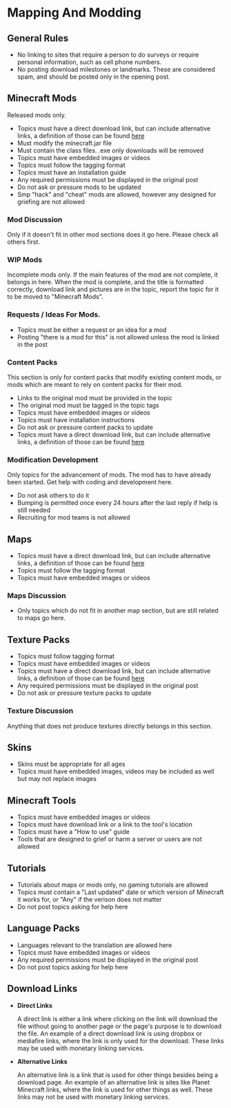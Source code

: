 # Mapping And Modding

## General Rules

* No linking to sites that require a person to do surveys or require personal information, such as cell phone numbers.
* No posting download milestones or landmarks. These are considered spam, and should be posted only in the opening post.

## Minecraft Mods

Released mods only. 

* Topics must have a direct download link, but can include alternative links, a definition of those can be found [here](#mapping_and_modding:download_links)
* Must modify the minecraft.jar file
* Must contain the class files. .exe only downloads will be removed
* Topics must have embedded images or videos
* Topics must follow the tagging format
* Topics must have an installation guide
* Any required permissions must be displayed in the original post
* Do not ask or pressure mods to be updated
* Smp "hack" and "cheat" mods are allowed, however any designed for griefing are not allowed

### Mod Discussion

Only if it doesn't fit in other mod sections does it go here. Please check all others first.

### WIP Mods

Incomplete mods only. If the main features of the mod are not complete, it belongs in here. When the mod is complete, and the title is formatted correctly, 
download link and pictures are in the topic, report the topic for it to be moved to "Minecraft Mods".

### Requests / Ideas For Mods.

* Topics must be either a request or an idea for a mod
* Posting "there is a mod for this" is not allowed unless the mod is linked in the post

### Content Packs

This section is only for content packs that modify existing content mods, or mods which are meant to rely on content packs for their mod.

* Links to the original mod must be provided in the topic
* The original mod must be tagged in the topic tags
* Topics must have embedded images or videos
* Topics must have installation instructions
* Do not ask or pressure content packs to update
* Topics must have a direct download link, but can include alternative links, a definition of those can be found [here](#mapping_and_modding:download_links)

### Modification Development

Only topics for the advancement of mods. The mod has to have already been started. Get help with coding and development here. 

* Do not ask others to do it
* Bumping is permitted once every 24 hours after the last reply if help is still needed
* Recruiting for mod teams is not allowed

## Maps

* Topics must have a direct download link, but can include alternative links, a definition of those can be found [here](#mapping_and_modding:download_links)
* Topics must follow the tagging format
* Topics must have embedded images or videos

### Maps Discussion

* Only topics which do not fit in another map section, but are still related to maps go here. 

## Texture Packs

* Topics must follow tagging format
* Topics must have embedded images or videos
* Topics must have a direct download link, but can include alternative links, a definition of those can be found [here](#mapping_and_modding:download_links)
* Any required permissions must be displayed in the original post
* Do not ask or pressure texture packs to update

### Texture Discussion

Anything that does not produce textures directly belongs in this section.

## Skins

* Skins must be appropriate for all ages
* Topics must have embedded images, videos may be included as well but may not replace images

## Minecraft Tools

* Topics must have embedded images or videos
* Topics must have download link or a link to the tool's location
* Topics must have a "How to use" guide
* Tools that are designed to grief or harm a server or users are not allowed

## Tutorials

* Tutorials about maps or mods only, no gaming tutorials are allowed
* Topics must contain a "Last updated" date or which version of Minecraft it works for, or "Any" if the verison does not matter
* Do not post topics asking for help here

## Language Packs

* Languages relevant to the translation are allowed here
* Topics must have embedded images or videos
* Any required permissions must be displayed in the original post
* Do not post topics asking for help here

## Download Links

* __Direct Links__

  A direct link is either a link where clicking on the link will download the file without going to another page or the page's purpose is to download the file. 
  An example of a direct download link is using dropbox or mediafire links, where the link is only used for the download. 
  These links may be used with monetary linking services.

* __Alternative Links__

  An alternative link is a link that is used for other things besides being a download page.
  An example of an alternative link is sites like Planet Minecraft links, where the link is used for other things as well.
  These links may not be used with monetary linking services.
